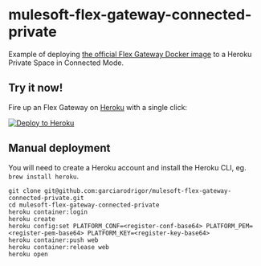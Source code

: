 # mulesoft-flex-gateway-connected-private

Example of deploying
[the official Flex Gateway Docker image](https://hub.docker.com/r/mulesoft/flex-gateway)
to a Heroku Private Space in Connected Mode.

## Try it now!

Fire up an Flex Gateway on [Heroku](https://www.heroku.com/) with a single click:

[![Deploy to Heroku](https://www.herokucdn.com/deploy/button.svg)](https://heroku.com/deploy)

## Manual deployment

You will need to create a Heroku account and install the Heroku CLI, eg.
`brew install heroku`.

```
git clone git@github.com:garciarodrigor/mulesoft-flex-gateway-connected-private.git
cd mulesoft-flex-gateway-connected-private
heroku container:login
heroku create
heroku config:set PLATFORM_CONF=<register-conf-base64> PLATFORM_PEM=<register-pem-base64> PLATFORM_KEY=<register-key-base64>
heroku container:push web
heroku container:release web
heroku open
```
